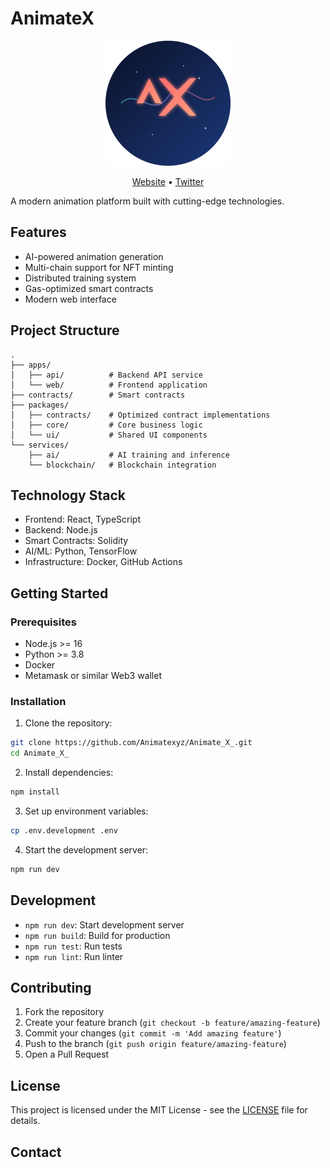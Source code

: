 # AnimateX

<div align="center">
  <img src="./assets/logo.svg" alt="AnimateX Logo" width="200" height="200" />

  <p align="center">
    <a href="https://www.animatex.xyz/">Website</a> •
    <a href="https://x.com/Animate_X_">Twitter</a>
  </p>
</div>

A modern animation platform built with cutting-edge technologies.

## Features

- AI-powered animation generation
- Multi-chain support for NFT minting
- Distributed training system
- Gas-optimized smart contracts
- Modern web interface

## Project Structure

```
.
├── apps/
│   ├── api/          # Backend API service
│   └── web/          # Frontend application
├── contracts/        # Smart contracts
├── packages/
│   ├── contracts/    # Optimized contract implementations
│   ├── core/         # Core business logic
│   └── ui/           # Shared UI components
└── services/
    ├── ai/           # AI training and inference
    └── blockchain/   # Blockchain integration
```

## Technology Stack

- Frontend: React, TypeScript
- Backend: Node.js
- Smart Contracts: Solidity
- AI/ML: Python, TensorFlow
- Infrastructure: Docker, GitHub Actions

## Getting Started

### Prerequisites

- Node.js >= 16
- Python >= 3.8
- Docker
- Metamask or similar Web3 wallet

### Installation

1. Clone the repository:
```bash
git clone https://github.com/Animatexyz/Animate_X_.git
cd Animate_X_
```

2. Install dependencies:
```bash
npm install
```

3. Set up environment variables:
```bash
cp .env.development .env
```

4. Start the development server:
```bash
npm run dev
```

## Development

- `npm run dev`: Start development server
- `npm run build`: Build for production
- `npm run test`: Run tests
- `npm run lint`: Run linter

## Contributing

1. Fork the repository
2. Create your feature branch (`git checkout -b feature/amazing-feature`)
3. Commit your changes (`git commit -m 'Add amazing feature'`)
4. Push to the branch (`git push origin feature/amazing-feature`)
5. Open a Pull Request

## License

This project is licensed under the MIT License - see the [LICENSE](LICENSE) file for details.

## Contact 
